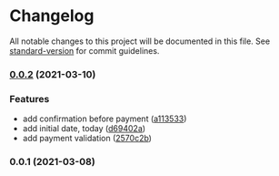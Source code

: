 # Changelog

All notable changes to this project will be documented in this file. See [standard-version](https://github.com/conventional-changelog/standard-version) for commit guidelines.

### [0.0.2](https://github.com/tomasanchez/z_realizarPagos/compare/v0.0.1...v0.0.2) (2021-03-10)


### Features

* add confirmation before payment ([a113533](https://github.com/tomasanchez/z_realizarPagos/commit/a1135335cf0b4ce97056294402c08b05dffea99a))
* add initial date, today ([d69402a](https://github.com/tomasanchez/z_realizarPagos/commit/d69402aae1eb61b0e46f6cae3923b40fbcc527c8))
* add payment validation ([2570c2b](https://github.com/tomasanchez/z_realizarPagos/commit/2570c2b3084ac099592b29c9fa0b7e6253fb1c6a))

### 0.0.1 (2021-03-08)
